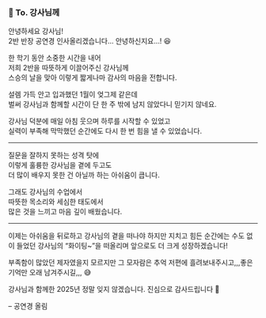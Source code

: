 ### 💌 To. 강사님께

안녕하세요 강사님!  
2반 반장 공연경 인사올리겠습니다… 안녕하신지요…! 😆

한 학기 동안 소중한 시간을 내어  
저희 2반을 따뜻하게 이끌어주신 강사님께  
스승의 날을 맞아 이렇게 짧게나마 감사의 마음을 전합니다.

설렘 가득 안고 입과했던 1월이 엊그제 같은데  
벌써 강사님과 함께할 시간이 단 한 주 밖에 남지 않았다니 믿기지 않네요. 
 
강사님 덕분에 매일 아침 웃으며 하루를 시작할 수 있었고  
실력이 부족해 막막했던 순간에도 다시 한 번 힘을 낼 수 있었습니다.

---

질문을 잘하지 못하는 성격 탓에  
이렇게 훌륭한 강사님을 곁에 두고도  
더 많이 배우지 못한 건 아닐까 하는 아쉬움이 큽니다.

그래도 강사님의 수업에서  
따뜻한 목소리와 세심한 태도에서  
많은 것을 느끼고 마음 깊이 배웠습니다.

---

이제는 아쉬움을 뒤로하고 강사님의 곁을 떠나야 하지만 
지치고 힘든 순간에는 수도 없이 들었던 강사님의 “화이팅~”을 떠올리며 앞으로도 더 크게 성장하겠습니다!

부족함이 많았던 제자였을지 모르지만 
그 모자람은 추억 저편에 흘려보내주시고,,,좋은 기억만 오래 남겨주시길,,, 😅

강사님과 함께한 2025년 정말 잊지 않겠습니다. 
진심으로 감사드립니다 💙

– 공연경 올림
